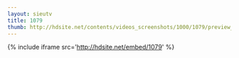 ```yaml
---
layout: sieutv
title: 1079
thumb: http://hdsite.net/contents/videos_screenshots/1000/1079/preview_360p.mp4.jpg
---
```

{% include iframe src='http://hdsite.net/embed/1079' %}
 
